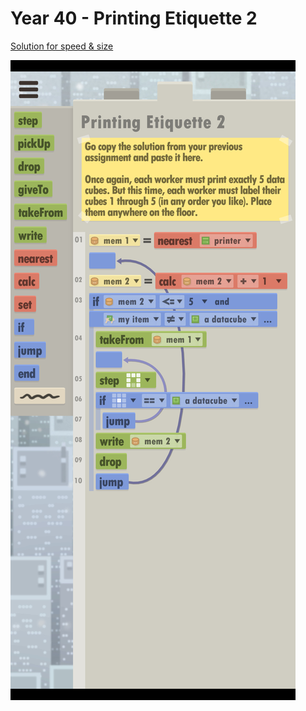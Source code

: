 # Year 40 - Printing Etiquette 2

[Solution for speed & size](solution.txt)

![Solution for speed & size](solution.JPEG "Year 40")